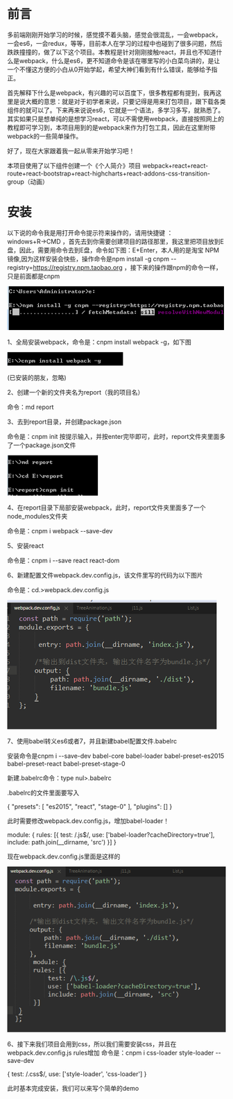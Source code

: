 # 前言
   多前端刚刚开始学习的时候，感觉摸不着头脑，感觉会很混乱，一会webpack，一会es6，一会redux，等等，目前本人在学习的过程中也碰到了很多问题，然后跌跌撞撞的，做了以下这个项目。本教程是针对刚刚接触react，并且也不知道什么是webpack，什么是es6，更不知道命令是该在哪里写的小白菜鸟讲的，是让一个不懂这方便的小白从0开始学起，希望大神们看到有什么错误，能够给予指正。

   首先解释下什么是webpack，有兴趣的可以百度下，很多教程都有提到，我再这里是说大概的意思：就是对于初学者来说，只要记得是用来打包项目，跟下载各类组件的就可以了。下来再来说说es6，它就是一个语法，多学习多写，就熟悉了。其实如果只是想单纯的是想学习react，可以不需使用webpack，直接按照网上的教程即可学习到，本项目用到的是webpack来作为打包工具，因此在这里附带webpack的一些简单操作。

好了，现在大家跟着我一起从零来开始学习吧！

本项目使用了以下组件创建一个《个人简介》项目
webpack+react+react-route+react-bootstrap+react-highcharts+react-addons-css-transition-group（动画）

# 安装
以下说的命令我是用打开命令提示符来操作的，请用快捷键 ： windows+R→CMD ，首先去到你需要创建项目的路径那里，我这里把项目放到E盘，因此，需要用命令去到E盘，命令如下图：E+Enter，本人用的是淘宝 NPM 镜像,因为这样安装会快些，操作命令是npm install -g cnpm --registry=https://registry.npm.taobao.org  ，接下来的操作跟npm的命令一样，只是前面都是cnpm

![image](https://raw.githubusercontent.com/daisem/myReport/master/screenshots/2.png)


1、全局安装webpack，命令是：cnpm install webpack -g，如下图

![image](https://raw.githubusercontent.com/daisem/myReport/master/screenshots/3.png)

(已安装的朋友，忽略)

2、创建一个新的文件夹名为report（我的项目名）

命令：md report

3、去到report目录，并创建package.json

命令是：cnpm init 按提示输入，并按enter完毕即可，此时，report文件夹里面多了一个package.json文件

![image](https://raw.githubusercontent.com/daisem/myReport/master/screenshots/4.png)

4、在report目录下局部安装webpack，此时，report文件夹里面多了一个node_modules文件夹

命令是：cnpm i webpack --save-dev

5、安装react

命令是：cnpm i --save react react-dom

6、新建配置文件webpack.dev.config.js，该文件里写的代码为以下图片

命令是：cd.>webpack.dev.config.js   

![image](https://raw.githubusercontent.com/daisem/myReport/master/screenshots/5.png)


7、使用babel转义es6或者7，并且新建babel配置文件.babelrc 

安装命令是cnpm i --save-dev babel-core babel-loader babel-preset-es2015 babel-preset-react babel-preset-stage-0

新建.babelrc命令：type nul>.babelrc

.babelrc的文件里面要写入

{
   "presets": [
     "es2015",
     "react",
     "stage-0"
   ],
   "plugins": []
 }
 
 此时需要修改webpack.dev.config.js，增加babel-loader！

 module: {
     rules: [{
         test: /\.js$/,
         use: ['babel-loader?cacheDirectory=true'],
         include: path.join(__dirname, 'src')
     }]
 }

现在webpack.dev.config.js里面是这样的

![image](https://raw.githubusercontent.com/daisem/myReport/master/screenshots/6.png)

6、接下来我们项目会用到css，所以我们需要安装css，并且在webpack.dev.config.js rules增加
命令是：cnpm i css-loader style-loader --save-dev


{
   test: /\.css$/,
   use: ['style-loader', 'css-loader']
}


此时基本完成安装，我们可以来写个简单的demo



